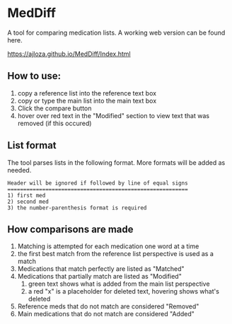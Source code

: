 # MedDiff

A tool for comparing medication lists. A working web version can be found here.

https://ajloza.github.io/MedDiff/Index.html

## How to use:

1. copy a reference list into the reference text box
2. copy or type the main list into the main text box
3. Click the compare button
4. hover over red text in the "Modified" section to view text that was removed (if this occured)


## List format

The tool parses lists in the following format. More formats will be added as needed.

```
Header will be ignored if followed by line of equal signs
=========================================================
1) first med
2) second med
3) the number-parenthesis format is required

```

## How comparisons are made

1. Matching is attempted for each medication one word at a time
2. the first best match from the reference list perspective is used as a match
3. Medications that match perfectly are listed as "Matched"
4. Medications that partially match are listed as "Modified"
   1. green text shows what is added from the main list perspective
   2. a red "x" is a placeholder for deleted text, hovering shows what's deleted
5. Reference meds that do not match are considered "Removed"
6. Main medications that do not match are considered "Added"